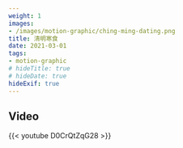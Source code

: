 ```yaml
---
weight: 1
images:
- /images/motion-graphic/ching-ming-dating.png
title: 清明寒食
date: 2021-03-01
tags:
- motion-graphic
# hideTitle: true
# hideDate: true
hideExif: true
---
```


## Video

{{< youtube D0CrQtZqG28 >}}
